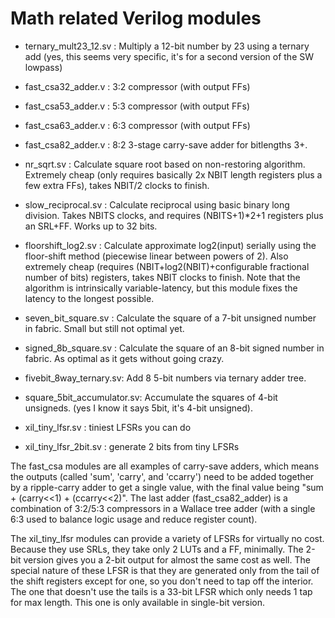 # Math related Verilog modules

* ternary_mult23_12.sv : Multiply a 12-bit number by 23 using a ternary add (yes, this seems very specific, it's for a second version of the SW lowpass)
* fast_csa32_adder.v : 3:2 compressor (with output FFs)
* fast_csa53_adder.v : 5:3 compressor (with output FFs)
* fast_csa63_adder.v : 6:3 compressor (with output FFs)
* fast_csa82_adder.v : 8:2 3-stage carry-save adder for bitlengths 3+.

* nr_sqrt.sv : Calculate square root based on non-restoring algorithm.
  Extremely cheap (only requires basically 2x NBIT length registers
  plus a few extra FFs), takes NBIT/2 clocks to finish.
* slow_reciprocal.sv : Calculate reciprocal using basic binary long
  division. Takes NBITS clocks, and requires (NBITS+1)*2+1 registers
  plus an SRL+FF. Works up to 32 bits.
* floorshift_log2.sv : Calculate approximate log2(input) serially
  using the floor-shift method (piecewise linear between powers of 2).
  Also extremely cheap (requires (NBIT+log2(NBIT)+configurable fractional
  number of bits) registers, takes NBIT clocks to finish. Note that
  the algorithm is intrinsically variable-latency, but this module
  fixes the latency to the longest possible.
* seven_bit_square.sv : Calculate the square of a 7-bit unsigned number
  in fabric. Small but still not optimal yet.
* signed_8b_square.sv : Calculate the square of an 8-bit signed number
  in fabric. As optimal as it gets without going crazy.
* fivebit_8way_ternary.sv: Add 8 5-bit numbers via ternary adder tree.
* square_5bit_accumulator.sv: Accumulate the squares of 4-bit unsigneds.
  (yes I know it says 5bit, it's 4-bit unsigned).

* xil_tiny_lfsr.sv : tiniest LFSRs you can do
* xil_tiny_lfsr_2bit.sv : generate 2 bits from tiny LFSRs

The fast_csa modules are all examples of carry-save adders, which means
the outputs (called 'sum', 'carry', and 'ccarry') need to be
added together by a ripple-carry adder to get a single value,
with the final value being "sum + (carry<<1) + (ccarry<<2)".
The last adder (fast_csa82_adder) is a combination of 3:2/5:3
compressors in a Wallace tree adder (with a single 6:3 used
to balance logic usage and reduce register count).

The xil_tiny_lfsr modules can provide a variety of LFSRs for
virtually no cost. Because they use SRLs, they take only
2 LUTs and a FF, minimally. The 2-bit version gives you a
2-bit output for almost the same cost as well. The special nature
of these LFSR is that they are generated only from the tail of
the shift registers except for one, so you don't need to tap off
the interior. The one that doesn't use the tails is a 33-bit LFSR
which only needs 1 tap for max length. This one is only available
in single-bit version.